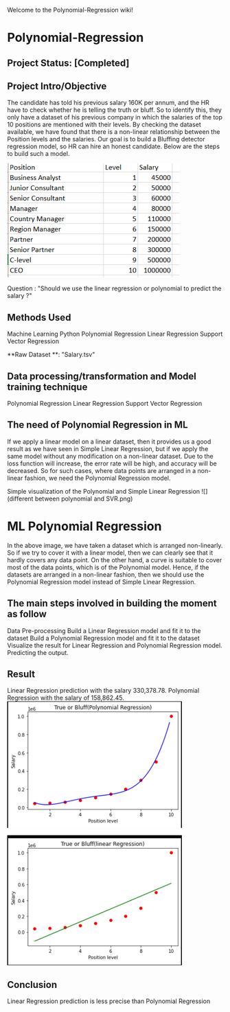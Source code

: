 Welcome to the Polynomial-Regression wiki!
# Polynomial-Regression

## Project Status: [Completed]

## Project Intro/Objective
The candidate has told his previous salary 160K per annum, and the HR have to check whether he is telling the truth or bluff. So to identify this, they only have a dataset of his previous company in which the salaries of the top 10 positions are mentioned with their levels. By checking the dataset available, we have found that there is a non-linear relationship between the Position levels and the salaries. Our goal is to build a Bluffing detector regression model, so HR can hire an honest candidate. Below are the steps to build such a model.

![](salary.png)

Question : "Should we use the linear regression or polynomial to predict the salary ?"

## Methods Used
Machine Learning
Python
Polynomial Regression
Linear Regression
Support Vector Regression


**Raw Dataset **: "Salary.tsv"

## Data processing/transformation and  Model training technique
Polynomial Regression
Linear Regression
Support Vector Regression

## The need of Polynomial Regression in ML

If we apply a linear model on a linear dataset, then it provides us a good result as we have seen in Simple Linear Regression, but if we apply the same model without any modification on a non-linear dataset. Due to the loss function will increase, the error rate will be high, and accuracy will be decreased.
So for such cases, where data points are arranged in a non-linear fashion, we need the Polynomial Regression model.

Simple visualization of the Polynomial and Simple Linear Regression
![](different between polynomial and SVR.png)


# ML Polynomial Regression
In the above image, we have taken a dataset which is arranged non-linearly. So if we try to cover it with a linear model, then we can clearly see that it hardly covers any data point. On the other hand, a curve is suitable to cover most of the data points, which is of the Polynomial model.
Hence, if the datasets are arranged in a non-linear fashion, then we should use the Polynomial Regression model instead of Simple Linear Regression.

## The main steps involved in building the moment as follow

Data Pre-processing
Build a Linear Regression model and fit it to the dataset
Build a Polynomial Regression model and fit it to the dataset
Visualize the result for Linear Regression and Polynomial Regression model.
Predicting the output.

## Result

Linear Regression prediction with the salary 330,378.78.
Polynomial Regression with the salary of 158,862.45.
![](poly.png)


![](linearregression.png)

## Conclusion
Linear Regression prediction is less precise than Polynomial Regression

